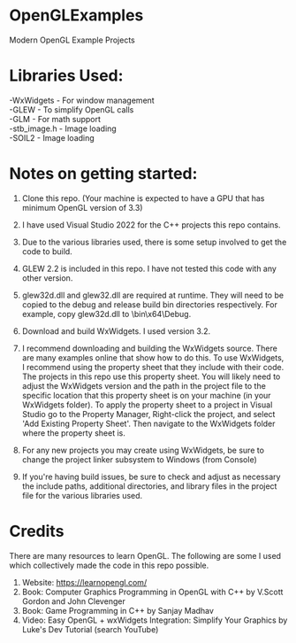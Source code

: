 # OpenGLExamples
Modern OpenGL Example Projects

# Libraries Used:
-WxWidgets   - For window management<br />
-GLEW        - To simplify OpenGL calls<br />
-GLM         - For math support<br />
-stb_image.h - Image loading<br />
-SOIL2       - Image loading<br />

# Notes on getting started:
1. Clone this repo. (Your machine is expected to have a GPU that has minimum OpenGL version of 3.3)

2. I have used Visual Studio 2022 for the C++ projects this repo contains.

3. Due to the various libraries used, there is some setup involved to get the code to build.

4. GLEW 2.2 is included in this repo. I have not tested this code with any other version.

5. glew32d.dll and glew32.dll are required at runtime. They will need to be copied to the debug and release build bin directories respectively. For example, copy glew32d.dll to \bin\x64\Debug.

6. Download and build WxWidgets. I used version 3.2.

7. I recommend downloading and building the WxWidgets source. There are many examples online that show how to do this. To use WxWidgets, I recommend using the property sheet that they include with their code. The projects in this repo use this property sheet. You will likely need to adjust the WxWidgets version and the path in the project file to the specific location that this property sheet is on your machine (in your WxWidgets folder). To apply the property sheet to a project in Visual Studio go to the Property Manager, Right-click the project, and select 'Add Existing Property Sheet'. Then navigate to the WxWidgets folder where the property sheet is.

8. For any new projects you may create using WxWidgets, be sure to change the project linker subsystem to Windows (from Console)  

9. If you're having build issues, be sure to check and adjust as necessary the include paths, additional directories, and library files in the project file for the various libraries used.

# Credits
There are many resources to learn OpenGL. The following are some I used which collectively made the code in this repo possible.<br />
1. Website: https://learnopengl.com/ <br />
2. Book: Computer Graphics Programming in OpenGL with C++ by V.Scott Gordon and John Clevenger <br />
3. Book: Game Programming in C++ by Sanjay Madhav <br />
4. Video: Easy OpenGL + wxWidgets Integration: Simplify Your Graphics by Luke's Dev Tutorial (search YouTube) <br />